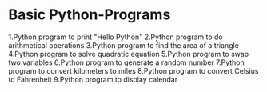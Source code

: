# Basic Python-Programs

1.Python program to print "Hello Python"
2.Python program to do arithmetical operations
3.Python program to find the area of a triangle
4.Python program to solve quadratic equation
5.Python program to swap two variables
6.Python program to generate a random number
7.Python program to convert kilometers to miles
8.Python program to convert Celsius to Fahrenheit
9.Python program to display calendar
